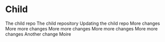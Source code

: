 # Child
The child repo
The child repository
Updating the child repo
More changes
More more changes
More more changes
More more changes
More more changes
Another change
Moire
